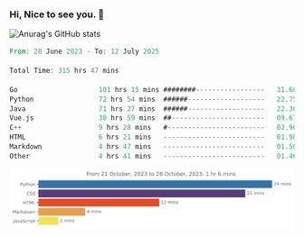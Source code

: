 ### Hi, Nice to see you. 👋

<!--
**EtherFin/EtherFin** is a ✨ _special_ ✨ repository because its `README.md` (this file) appears on your GitHub profile.

Here are some ideas to get you started:

- 🔭 I’m currently working on ...
- 🌱 I’m currently learning ...
- 👯 I’m looking to collaborate on ...
- 🤔 I’m looking for help with ...
- 💬 Ask me about ...
- 📫 How to reach me: ...
- 😄 Pronouns: ...
- ⚡ Fun fact: ...
-->


![Anurag's GitHub stats](https://github-readme-stats.vercel.app/api?username=EtherFin&bg_color=30,e96443,e97f43,e99943,e9b443,e9ce43,e9e843,d3e943,bee943,a9e943,94e943&title_color=fff&text_color=000&show_icons=true&icon_color=000)


<!--START_SECTION:waka-->

```rust
From: 28 June 2023 - To: 12 July 2025

Total Time: 315 hrs 47 mins

Go                    101 hrs 15 mins ########-----------------   31.60 %
Python                72 hrs 54 mins  ######-------------------   22.75 %
Java                  71 hrs 27 mins  ######-------------------   22.30 %
Vue.js                30 hrs 59 mins  ##-----------------------   09.67 %
C++                   9 hrs 28 mins   #------------------------   02.96 %
HTML                  6 hrs 21 mins   -------------------------   01.98 %
Markdown              4 hrs 47 mins   -------------------------   01.50 %
Other                 4 hrs 41 mins   -------------------------   01.46 %
```

<!--END_SECTION:waka-->

<img
  src="https://github.com/EtherFin/EtherFin/blob/master/images/stat.svg"
  alt="Work Dashboard"
/>

